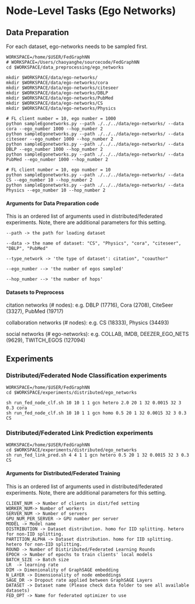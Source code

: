 # Node-Level Tasks (Ego Networks)


## Data Preparation


For each dataset, ego-networks needs to be sampled first.  
```
WORKSPACE=/home/$USER/FedGraphNN
# WORKSPACE=/Users/chaoyanghe/sourcecode/FedGraphNN
cd $WORKSPACE/data_preprocessing/ego_networks

mkdir $WORKSPACE/data/ego-networks/
mkdir $WORKSPACE/data/ego-networks/cora
mkdir $WORKSPACE/data/ego-networks/citeseer
mkdir $WORKSPACE/data/ego-networks/DBLP
mkdir $WORKSPACE/data/ego-networks/PubMed
mkdir $WORKSPACE/data/ego-networks/CS
mkdir $WORKSPACE/data/ego-networks/Physics

# FL client number = 10, ego number = 1000
python sampleEgonetworks.py --path ./../../data/ego-networks/ --data cora --ego_number 1000 --hop_number 2
python sampleEgonetworks.py --path ./../../data/ego-networks/ --data citeseer --ego_number 1000 --hop_number 2
python sampleEgonetworks.py --path ./../../data/ego-networks/ --data DBLP --ego_number 1000 --hop_number 2
python sampleEgonetworks.py --path ./../../data/ego-networks/ --data PubMed --ego_number 1000 --hop_number 2

# FL client number = 10, ego number = 10
python sampleEgonetworks.py --path ./../../data/ego-networks/ --data CS --ego_number 10 --hop_number 2
python sampleEgonetworks.py --path ./../../data/ego-networks/ --data Physics --ego_number 10 --hop_number 2
```

#### Arguments for Data Preparation code
This is an ordered list of arguments used in distributed/federated experiments. Note, there are additional parameters for this setting.
```
--path -> the path for loading dataset

--data -> the name of dataset: "CS", "Physics", "cora", "citeseer", "DBLP", "PubMed"

--type_network -> 'the type of dataset': citation", "coauthor"

--ego_number --> 'the number of egos sampled'

--hop_number --> 'the number of hops'
```

#### Datasets to Preprocess

citation networks (# nodes): e.g. DBLP (17716), Cora (2708), CiteSeer (3327), PubMed (19717)

collaboration networks (# nodes): e.g. CS (18333), Physics (34493)
 
 social networks (# ego-networks): e.g. COLLAB, IMDB, DEEZER_EGO_NETS (9629), TWITCH_EGOS (127094)


## Experiments 

### Distributed/Federated Node Classification experiments
```
WORKSPACE=/home/$USER/FedGraphNN
cd $WORKSPACE/experiments/distributed/ego_networks

sh run_fed_node_clf.sh 10 10 1 1 gcn hetero 2.0 20 1 32 0.0015 32 3 0.3 cora
sh run_fed_node_clf.sh 10 10 1 1 gcn homo 0.5 20 1 32 0.0015 32 3 0.3 CS
```

### Distributed/Federated Link Prediction experiments
```
WORKSPACE=/home/$USER/FedGraphNN
cd $WORKSPACE/experiments/distributed/ego_networks
sh run_fed_link_pred.sh 4 4 1 1 gcn hetero 0.5 20 1 32 0.0015 32 3 0.3 CS
```

#### Arguments for Distributed/Federated Training
This is an ordered list of arguments used in distributed/federated experiments. Note, there are additional parameters for this setting.
```
CLIENT_NUM -> Number of clients in dist/fed setting
WORKER_NUM-> Number of workers
SERVER_NUM -> Number of servers
GPU_NUM_PER_SERVER -> GPU number per server
MODEL -> Model name
DISTRIBUTION -> Dataset distribution. homo for IID splitting. hetero for non-IID splitting.
PARTITION_ALPHA -> Dataset distribution. homo for IID splitting. hetero for non-IID splitting.
ROUND -> Number of Distiributed/Federated Learning Rounds
EPOCH -> Number of epochs to train clients' local models
BATCH_SIZE -> Batch size 
LR  -> learning rate
DIM -> Dimenionality of GraphSAGE embedding
N_LAYER -> Dimensionality of node embeddings
SAGE_DR -> Dropout rate applied between GraphSAGE Layers
DATASET -> Dataset name (Please check data folder to see all available datasets)
FED_OPT -> Name for federated optimizer to use
```
